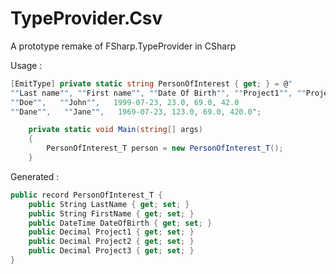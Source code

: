 # TypeProvider.Csv
A prototype remake of FSharp.TypeProvider in CSharp

Usage : 
```csharp
[EmitType] private static string PersonOfInterest { get; } = @"
""Last name"", ""First name"", ""Date Of Birth"", ""Project1"", ""Project2"", ""Project3""
""Doe"",   ""John"",   1999-07-23, 23.0, 69.0, 42.0
""Dane"",   ""Jane"",   1969-07-23, 123.0, 69.0, 420.0";

    private static void Main(string[] args)
    {
        PersonOfInterest_T person = new PersonOfInterest_T();
    }
```

Generated : 
```csharp
public record PersonOfInterest_T {
	public String LastName { get; set; }
	public String FirstName { get; set; }
	public DateTime DateOfBirth { get; set; }
	public Decimal Project1 { get; set; }
	public Decimal Project2 { get; set; }
	public Decimal Project3 { get; set; }
}
```
